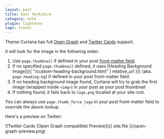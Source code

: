 ```yaml
---
layout: post
title: East Yorkshire
category: note
plugin: lightense
tags: travel
---
```


Theme Curtana has full [Open Graph](http://ogp.me/) and [Twitter Cards](https://dev.twitter.com/docs/cards) support.

It will look for the image in the following order:

1. Use `page.thumbnail` if defined in your post [front-matter field](https://jekyllrb.com/docs/frontmatter/).
2. If no specified `page.thumbnail` defined, it uses [Heading Background Image]({{ "/custom-heading-background.html" | relative_url }}) (aka. `page.heading-bg`) if defined in your post front-matter field.
3. If no heading background image found, Curtana will try to grab the first image (wrapped inside `<img>`) in your post as your post thumbnail
4. If nothing found, it fails back to `logo.png` located at your site root.

You can always use `page.thumb_force_logo` in your post front-matter field to override the above lookup.

Here's a preview on Twitter:

![Twitter Cards (Open Graph compatible) Preview]({{ site.file }}/open-graph-preview.png)

